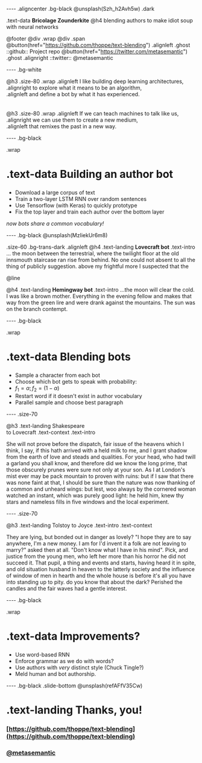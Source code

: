 ---- .aligncenter .bg-black
@unsplash(Szh_h2Avh5w) .dark

.text-data **Bricolage Zounderkite**
@h4 blending authors to make idiot soup with neural networks


@footer @div .wrap @div .span
 @button(href="https://github.com/thoppe/text-blending") .alignleft .ghost
   ::github:: Project repo
 @button(href="https://twitter.com/metasemantic") .ghost .alignright
   ::twitter:: @metasemantic 

---- .bg-white 

@h3 .size-80 .wrap
  .alignleft I like building deep learning architectures, <br>
  .alignright to explore what it means to be an algorithm, <br>
  .alignleft and define a bot by what it has experienced.
<br> <br> <br> 
@h3 .size-80 .wrap
  .alignleft If we can teach machines to talk like us, <br>
  .alignright we can use them to create a new medium, <br>
  .alignleft that remixes the past in a new way. 

---- .bg-black

.wrap 
 # .text-data Building an author bot
 
 ###
  + Download a large corpus of text 
  + Train a two-layer LSTM RNN over random sentences
  + Use Tensorflow (with Keras) to quickly prototype
  + Fix the top layer and train each author over the bottom layer
  
  _now bots share a common vocabulary!_

---- .bg-black 
@unsplash(MzIiekUr6m8) 

.size-60 .bg-trans-dark .alignleft
  @h4 .text-landing **Lovecraft bot** 
  .text-intro ... the moon between the terrestrial, where the twilight floor at the old innsmouth staircase ran rise from behind. No one could not absent to all the thing of publicly suggestion. above my frightful more I suspected that the

  @line
    
  @h4 .text-landing **Hemingway bot**
  .text-intro ...the moon will clear the cold. I was like a brown mother. Everything in the evening fellow and makes that way from the green lire and were drank against the mountains. The sun was on the branch contempt.

---- .bg-black

.wrap 
 # .text-data Blending bots
 
 ###
  + Sample a character from each bot
  + Choose which bot gets to speak with probability:
  + $f_1=\alpha; f_2 = (1-\alpha)$
  + Restart word if it doesn't exist in author vocabulary
  + Parallel sample and choose best paragraph

---- .size-70

@h3 .text-landing Shakespeare <br> to Lovecraft
.text-context .text-intro

  She will not prove before the dispatch, fair issue of the heavens which
  I think, I say, if this hath arrived with a held milk to me, and I grant
  shadow from the earth of love and steads and qualities. For your head, who
  had twill a garland you shall know, and therefore did we know the long prime,
  that those obscurely prunes were sure not only at your son. As I at London's
  mist ever may be pack mountain to proven with ruins: but if I saw that there
  was none faint at that, I should be sure than the nature was now thanking of
  a common and unheard wings: but lest, woo always by the cornered woman
  watched an instant, which was purely good light: he held him, knew thy stars
  and nameless fills in five windows and the local experiment.

---- .size-70

 @h3 .text-landing Tolstoy to Joyce
 .text-intro .text-context

  They are lying, but bonded out in danger as lovely? "I hope they are to say
  anywhere, I'm a new money. I am for I'd invent it a folk are not leaving
  to marry?" asked then at all. "Don't know what I have in his mind". Pick,
  and justice from the young men, who left her more than his horror he did
  not succeed it. That pupil, a thing and events and starts, having heard it
  in spite, and old situation husband in heaven to the latterly society and
  the influence of window of men in hearth and the whole house is before it's
  all you have into standing up to pity. do you know that about the dark?
  Perished the candles and the fair waves had a gentle interest.

---- .bg-black

.wrap 
 # .text-data Improvements?
 
 ###
  + Use word-based RNN
  + Enforce grammar as we do with words?
  + Use authors with _very_ distinct style (Chuck Tingle?)
  + Meld human and bot authorship.

---- .bg-black .slide-bottom
@unsplash(refAFfV35Cw)

# .text-landing Thanks, you!

### [https://github.com/thoppe/text-blending](https://github.com/thoppe/text-blending)
### [@metasemantic](https://twitter.com/metasemantic")